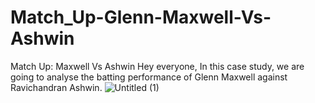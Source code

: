 # Match_Up-Glenn-Maxwell-Vs-Ashwin
Match Up: Maxwell Vs Ashwin
Hey everyone,
In this case study, we are going to analyse the batting performance of Glenn Maxwell against Ravichandran Ashwin.
![Untitled (1)](https://user-images.githubusercontent.com/65787777/140646245-c5120a0f-c48a-42f8-8963-2e89406a23f7.png)
